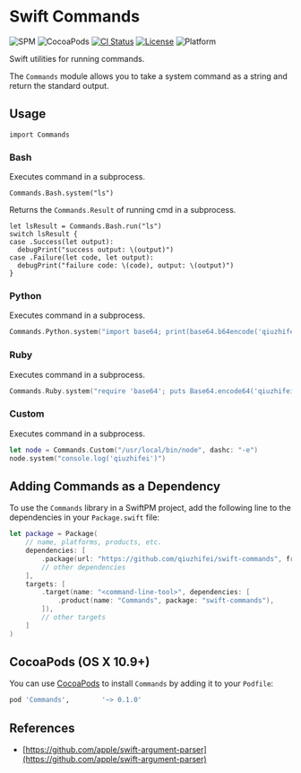 # Swift Commands
![SPM](https://img.shields.io/badge/SPM-compatible-brightgreen.svg)
![CocoaPods](https://img.shields.io/cocoapods/v/Commands.svg)
[![CI Status](https://img.shields.io/github/workflow/status/qiuzhifei/swift-commands/Swift)](https://github.com/qiuzhifei/swift-commands/actions)
[![License](https://img.shields.io/github/license/qiuzhifei/swift-commands)](https://github.com/qiuzhifei/swift-commands/blob/main/LICENSE)
![Platform](https://img.shields.io/badge/platforms-macOS%2010.9-orange)

Swift utilities for running commands.

The `Commands` module allows you to take a system command as a string and return the standard output.

## Usage
```
import Commands
```

### Bash
Executes command in a subprocess.
```
Commands.Bash.system("ls")
```

Returns the `Commands.Result` of running cmd in a subprocess.
```
let lsResult = Commands.Bash.run("ls")
switch lsResult {
case .Success(let output):
  debugPrint("success output: \(output)")
case .Failure(let code, let output):
  debugPrint("failure code: \(code), output: \(output)")
}
```
### Python
Executes command in a subprocess.
```swift
Commands.Python.system("import base64; print(base64.b64encode('qiuzhifei').decode('ascii'))")
```
### Ruby
Executes command in a subprocess.
```swift
Commands.Ruby.system("require 'base64'; puts Base64.encode64('qiuzhifei')")
```

### Custom
Executes command in a subprocess.
```swift
let node = Commands.Custom("/usr/local/bin/node", dashc: "-e")
node.system("console.log('qiuzhifei')")
```

## Adding Commands as a Dependency
To use the `Commands` library in a SwiftPM project, 
add the following line to the dependencies in your `Package.swift` file:

```swift
let package = Package(
    // name, platforms, products, etc.
    dependencies: [
        .package(url: "https://github.com/qiuzhifei/swift-commands", from: "0.1.0"),
        // other dependencies
    ],
    targets: [
        .target(name: "<command-line-tool>", dependencies: [
            .product(name: "Commands", package: "swift-commands"),
        ]),
        // other targets
    ]
)
```

## CocoaPods (OS X 10.9+)
You can use [CocoaPods](http://cocoapods.org/) to install `Commands` by adding it to your `Podfile`:
```ruby
pod 'Commands',        '~> 0.1.0'
```

## References
- [https://github.com/apple/swift-argument-parser](https://github.com/apple/swift-argument-parser)
